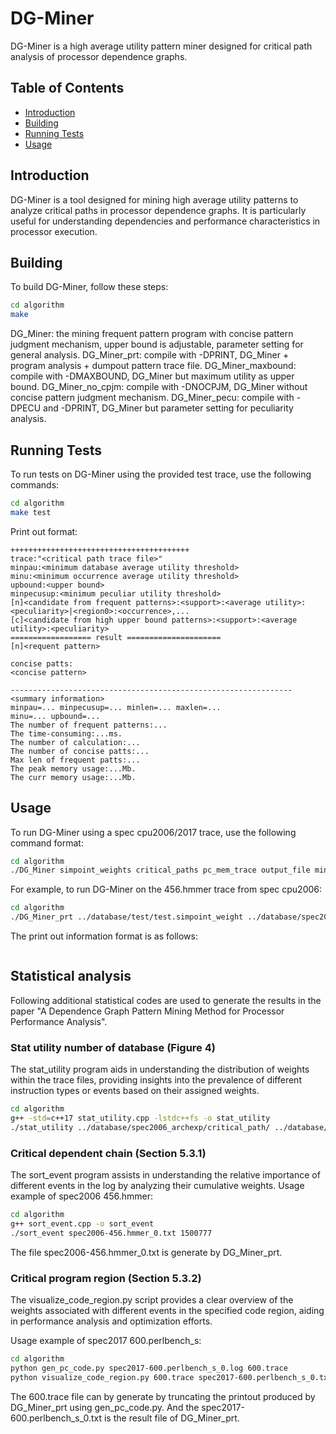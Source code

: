 
# DG-Miner

DG-Miner is a high average utility pattern miner designed for critical path analysis of processor dependence graphs.

## Table of Contents

- [Introduction](#introduction)
- [Building](#building)
- [Running Tests](#running-tests)
- [Usage](#usage)

## Introduction

DG-Miner is a tool designed for mining high average utility patterns to analyze critical paths in processor dependence graphs. It is particularly useful for understanding dependencies and performance characteristics in processor execution.

## Building

To build DG-Miner, follow these steps:

```bash
cd algorithm
make
```

DG\_Miner: the mining frequent pattern program with concise pattern judgment mechanism, upper bound is adjustable, parameter setting for general analysis.
DG\_Miner\_prt: compile with -DPRINT, DG\_Miner + program analysis + dumpout pattern trace file.
DG\_Miner\_maxbound: compile with -DMAXBOUND, DG\_Miner but maximum utility as upper bound.
DG\_Miner\_no\_cpjm: compile with -DNOCPJM, DG\_Miner without concise pattern judgment mechanism.
DG\_Miner\_pecu: compile with -DPECU and -DPRINT, DG\_Miner but parameter setting for peculiarity analysis.

## Running Tests

To run tests on DG-Miner using the provided test trace, use the following commands:

```bash
cd algorithm
make test
```

Print out format:
```code
++++++++++++++++++++++++++++++++++++++++
trace:"<critical path trace file>"
minpau:<minimum database average utility threshold>
minu:<minimum occurrence average utility threshold>
upbound:<upper bound>
minpecusup:<minimum peculiar utility threshold>
[n]<candidate from frequent patterns>:<support>:<average utility>:<peculiarity>|<region0>:<occurrence>,...
[c]<candidate from high upper bound patterns>:<support>:<average utility>:<peculiarity>
================== result =====================
[n]<requent pattern>

concise patts:
<concise pattern>

---------------------------------------------------------------
<summary information>
minpau=... minpecusup=... minlen=... maxlen=...
minu=... upbound=...
The number of frequent patterns:...
The time-consuming:...ms. 
The number of calculation:...
The number of concise patts:...
Max len of frequent patts:...
The peak memory usage:...Mb.
The curr memory usage:...Mb.
```

## Usage

To run DG-Miner using a spec cpu2006/2017 trace, use the following command format:

```bash
cd algorithm
./DG_Miner simpoint_weights critical_paths pc_mem_trace output_file minlen maxlen topk
```

For example, to run DG-Miner on the 456.hmmer trace from spec cpu2006:

```bash
cd algorithm
./DG_Miner_prt ../database/test/test.simpoint_weight ../database/spec2006_archexp/critical_path/456.hmmer_0/ ../database/spec2006_archexp/pc_mem_trace/trace_1M-456.hmmer_0_simpoint_instruction_flow spec2006-456.hmmer_0.txt 2 10 0.2 | tee spec2006-456.hmmer_0.log
```

The print out information format is as follows:
```code
```

## Statistical analysis

Following additional statistical codes are used to generate the results in the paper "A Dependence Graph Pattern Mining Method for Processor Performance Analysis".

### Stat utility number of database (Figure 4)

The stat\_utility program aids in understanding the distribution of weights within the trace files, providing insights into the prevalence of different instruction types or events based on their assigned weights.

```bash
cd algorithm
g++ -std=c++17 stat_utility.cpp -lstdc++fs -o stat_utility
./stat_utility ../database/spec2006_archexp/critical_path/ ../database/spec2017_archexp/critical_path/
```

### Critical dependent chain (Section 5.3.1)

The sort\_event program assists in understanding the relative importance of different events in the log by analyzing their cumulative weights.
Usage example of spec2006 456.hmmer:

```bash
cd algorithm
g++ sort_event.cpp -o sort_event
./sort_event spec2006-456.hmmer_0.txt 1500777
```
The file spec2006-456.hmmer\_0.txt is generate by DG\_Miner\_prt.

### Critical program region (Section 5.3.2)

The visualize\_code\_region.py script provides a clear overview of the weights associated with different events in the specified code region, aiding in performance analysis and optimization efforts.

Usage example of spec2017 600.perlbench\_s:

```bash
cd algorithm
python gen_pc_code.py spec2017-600.perlbench_s_0.log 600.trace
python visualize_code_region.py 600.trace spec2017-600.perlbench_s_0.txt 0xb88e0 0xb8910
```

The 600.trace file can by generate by truncating the printout produced by DG\_Miner\_prt using gen\_pc\_code.py.
And the spec2017-600.perlbench\_s\_0.txt is the result file of DG\_Miner\_prt.

